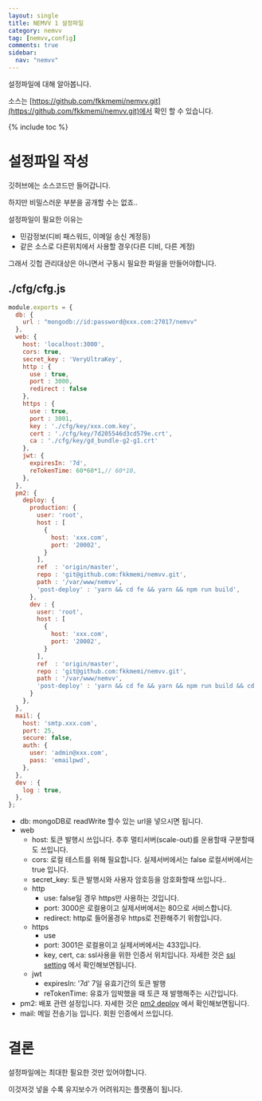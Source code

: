 ```yaml
---
layout: single
title: NEMVV 1 설정파일
category: nemvv
tag: [nemvv,config]
comments: true
sidebar:
  nav: "nemvv"
---
```


설정파일에 대해 알아봅니다.

소스는 [https://github.com/fkkmemi/nemvv.git](https://github.com/fkkmemi/nemvv.git)에서 확인 할 수 있습니다.

{% include toc %}

# 설정파일 작성

깃허브에는 소스코드만 들어갑니다.

하지만 비밀스러운 부분을 공개할 수는 없죠..

설정파일이 필요한 이유는

- 민감정보(디비 패스워드, 이메일 송신 계정등)
- 같은 소스로 다른위치에서 사용할 경우(다른 디비, 다른 계정)

그래서 깃헙 관리대상은 아니면서 구동시 필요한 파일을 만들어야합니다.

## ./cfg/cfg.js

```javascript
module.exports = {
  db: {
    url : "mongodb://id:password@xxx.com:27017/nemvv"
  },
  web: {
    host: 'localhost:3000',
    cors: true,
    secret_key : 'VeryUltraKey',
    http : {
      use : true,
      port : 3000,
      redirect : false
    },
    https : {
      use : true,
      port : 3001,
      key : './cfg/key/xxx.com.key',
      cert : './cfg/key/7d205546d3cd579e.crt',
      ca : './cfg/key/gd_bundle-g2-g1.crt'
    },
    jwt: {
      expiresIn: '7d',
      reTokenTime: 60*60*1,// 60*10,
    },
  },
  pm2: {
    deploy: {
      production: {
        user: 'root',
        host : [
          {
            host: 'xxx.com',
            port: '20002',
          }
        ],
        ref  : 'origin/master',
        repo : 'git@github.com:fkkmemi/nemvv.git',
        path : '/var/www/nemvv',
        'post-deploy' : 'yarn && cd fe && yarn && npm run build',
      },
      dev : {
        user: 'root',
        host : [
          {
            host: 'xxx.com',
            port: '20002',
          }
        ],
        ref  : 'origin/master',
        repo : 'git@github.com:fkkmemi/nemvv.git',
        path : '/var/www/nemvv',
        'post-deploy' : 'yarn && cd fe && yarn && npm run build && cd .. && pm2 startOrRestart ecosystem.config.js',
      }
    },
  },
  mail: {
    host: 'smtp.xxx.com',
    port: 25,
    secure: false,
    auth: {
      user: 'admin@xxx.com',
      pass: 'emailpwd',
    },
  },
  dev : {
    log : true,
  },
};

```

- db: mongoDB로 readWrite 할수 있는 url을 넣으시면 됩니다.
- web
    - host: 토큰 발행시 쓰입니다. 추후 멀티서버(scale-out)를 운용할때 구분할때도 쓰입니다.
    - cors: 로컬 테스트를 위해 필요합니다. 실제서버에서는 false 로컬서버에서는 true 입니다.
    - secret_key: 토큰 발행시와 사용자 암호등을 암호화할때 쓰입니다..
    - http
        - use: false일 경우 https만 사용하는 것입니다.
        - port: 3000은 로컬용이고 실제서버에서는 80으로 서비스합니다.
        - redirect: http로 들어올경우 https로 전환해주기 위함입니다.
    - https
        - use
        - port: 3001은 로컬용이고 실제서버에서는 433입니다.
        - key, cert, ca: ssl사용을 위한 인증서 위치입니다. 자세한 것은 [ssl setting](/server/ssl-server-setting/) 에서 확인해보면됩니다.
    - jwt
        - expiresIn: '7d' 7일 유효기간의 토큰 발행
        - reTokenTime: 유효가 임박했을 때 토큰 재 발행해주는 시간입니다.
- pm2: 배포 관련 설정입니다. 자세한 것은 [pm2 deploy](/nembv/nembv-21-deploy-web/) 에서 확인해보면됩니다.
- mail: 메일 전송기능 입니다. 회원 인증에서 쓰입니다.

# 결론

설정파일에는 최대한 필요한 것만 있어야합니다.

이것저것 넣을 수록 유지보수가 어려워지는 플랫폼이 됩니다.